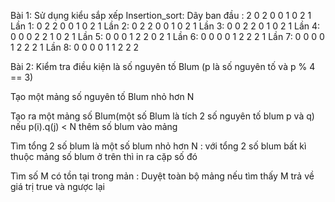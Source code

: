 Bài 1: Sử dụng kiểu sắp xếp Insertion_sort:
Dãy ban đầu : 2 0 2 0 0 1 0 2 1
Lần 1:        0 2 2 0 0 1 0 2 1
Lần 2:        0 2 2 0 0 1 0 2 1
Lần 3:        0 0 2 2 0 1 0 2 1
Lần 4:        0 0 0 2 2 1 0 2 1
Lần 5:        0 0 0 1 2 2 0 2 1
Lần 6:        0 0 0 0 1 2 2 2 1
Lần 7:        0 0 0 0 1 2 2 2 1
Lần 8:        0 0 0 0 1 1 2 2 2

Bài 2: 
  Kiểm tra điều kiện là số nguyên tố Blum (p là số nguyên tố và p % 4 == 3)

  Tạo một mảng số nguyên tố Blum nhỏ hơn N
  
  Tạo ra một mảng số Blum(một số Blum là tích 2 số nguyên tố blum p và q) nếu p(i).q(j) < N thêm số blum vào mảng
  
  Tìm tổng 2 số blum là một số blum nhỏ hơn N  : với tổng 2 số blum bất kì thuộc mảng số blum ở trên thì in ra cặp số đó

  Tìm số M có tồn tại trong mản : Duyệt toàn bộ mảng nếu tìm thấy M trả về giá trị true và ngược lại
